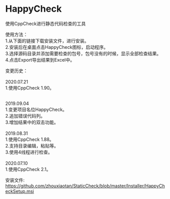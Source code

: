 # HappyCheck
使用CppCheck进行静态代码检查的工具

使用方法：<br>
1.从下面的链接下载安装文件，进行安装。<br>
2.安装后在桌面点击HappyCheck图标，启动程序。<br>
3.选择源码目录并添加需要检查的包号，包号没有的时候，显示全部检查结果。<br>
4.点击Export导出结果到Excel中。<br>

变更历史：<br>
<br>
2020.07.21
<br>
1.使用CppCheck 1.90。<br>

<br>
2019.09.04
<br>
1.变更项目名位HappyCheck。<br>
2.追加错误代码列。<br>
3.增加结果中的双击功能。<br>

<br>
2019.08.31
<br>
1.使用CppCheck 1.88。<br>
2.支持目录编辑，粘贴等。<br>
3.使用4线程进行检查。<br>

<br>
2020.07.10
<br>
1.使用CppCheck 2.1。<br>


安装文件:<br>
https://github.com/zhouxiaotan/StaticCheck/blob/master/Installer/HappyCheckSetup.msi
